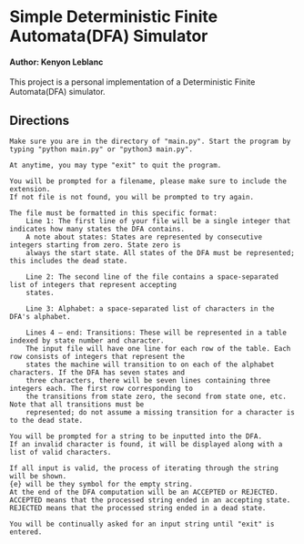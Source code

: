 # Simple Deterministic Finite Automata(DFA) Simulator
#### Author: Kenyon Leblanc
This project is a personal implementation of a Deterministic Finite Automata(DFA) simulator.

## Directions

    Make sure you are in the directory of "main.py". Start the program by typing "python main.py" or "python3 main.py".
    
    At anytime, you may type "exit" to quit the program.
    
    You will be prompted for a filename, please make sure to include the extension.
    If not file is not found, you will be prompted to try again.
    
    The file must be formatted in this specific format:
        Line 1: The first line of your file will be a single integer that indicates how many states the DFA contains.
        A note about states: States are represented by consecutive integers starting from zero. State zero is
        always the start state. All states of the DFA must be represented; this includes the dead state.
    
        Line 2: The second line of the file contains a space-separated list of integers that represent accepting
        states.
    
        Line 3: Alphabet: a space-separated list of characters in the DFA's alphabet.
    
        Lines 4 – end: Transitions: These will be represented in a table indexed by state number and character.
        The input file will have one line for each row of the table. Each row consists of integers that represent the
        states the machine will transition to on each of the alphabet characters. If the DFA has seven states and
        three characters, there will be seven lines containing three integers each. The first row corresponding to
        the transitions from state zero, the second from state one, etc. Note that all transitions must be
        represented; do not assume a missing transition for a character is to the dead state.
    
    You will be prompted for a string to be inputted into the DFA.
    If an invalid character is found, it will be displayed along with a list of valid characters.
    
    If all input is valid, the process of iterating through the string will be shown.
    {e} will be they symbol for the empty string.
    At the end of the DFA computation will be an ACCEPTED or REJECTED.
    ACCEPTED means that the processed string ended in an accepting state.
    REJECTED means that the processed string ended in a dead state.
    
    You will be continually asked for an input string until "exit" is entered.
